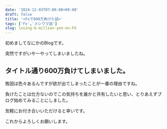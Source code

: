 ```yaml
---
date: '2024-12-03T07:00:00+09:00'
draft: false
title: '<Fxで600万負けた話>'
tags: ['Fx','メシウマ話']
slug: losing-6-million-yen-on-FX
---
```

初めましてなにかのBlogです。
  
突然ですがいやーやってしまいましたね。
  
## タイトル通り600万負けてしまいました。
  
敗因は色々あるんですが欲が出てしまったことが一番の理由ですね。
  
負けたことは仕方ないのでこの気持ちを誰かと共有したいと思い、とりあえずブログ始めてみることにしました。
  
気軽にお付き合いいただけると幸いです。
  
これからよろしくお願いします。
